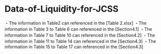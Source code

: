 # Data-of-Liquidity-for-JCSS
・The information in Table2 can referenced in the [Table 2.xlsx]
・The information in Table 3 to Table 6 can referenced in the [Section4.1]
・The information in Table 7 to Table 10 can referenced in the [Section4.2]
・The information in Table 11 to Table 14 can referenced in the [Section4.3]
・The information in Table 15 to Table 17 can referenced in the [Section4.3]
